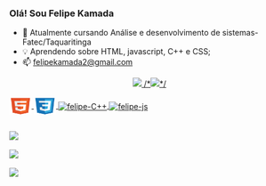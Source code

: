 ### Olá! Sou Felipe Kamada



- 📜 Atualmente cursando Análise e desenvolvimento de sistemas- Fatec/Taquaritinga
- 💡 Aprendendo sobre HTML, javascript, C++ e CSS;
- 📫 felipekamada2@gmail.com



<div align="center">
  <a href="https://github.com/Kamadarada">
  <img height="160em" src="https://github-readme-stats.vercel.app/api?username=Kamadarada&show_icons=true&theme=dark&include_all_commits=true&count_private=true"/>
   /*<img height="180em" src="https://github-readme-stats.vercel.app/api/top-langs/?username=Kamadarada&layout=compact&langs_count=7&theme=dark"/>*/
</div>
  
  <div style="display: inline_block"><br>
  
  
<img align="center" alt="felipe-HTML" height="30" width="40" src="https://raw.githubusercontent.com/devicons/devicon/master/icons/html5/html5-original.svg">
<img align="center" alt="felipe-CSS" height="30" width="40" src="https://raw.githubusercontent.com/devicons/devicon/master/icons/css3/css3-original.svg">
<img align="center" alt="felipe-C++" height="30" width="40" src="https://cdn.jsdelivr.net/gh/devicons/devicon/icons/cplusplus/cplusplus-original.svg">
<img align="center" alt="felipe-js" height="30" width="40" src="https://cdn.jsdelivr.net/gh/devicons/devicon/icons/javascript/javascript-original.svg">
               
               
</div>
  
  ##
  
<div> 

  <a href="https://www.instagram.com/felipe.kamada/" target="_blank"><img src="https://img.shields.io/badge/-Instagram-%23E4405F?style=for-the-badge&logo=instagram&logoColor=white" target="_blank"></a>
 
  
  <a href = "mailto:felipekamada2@gmail.com"><img src="https://img.shields.io/badge/-Gmail-%23333?style=for-the-badge&logo=gmail&logoColor=white" target="_blank"></a>
  
  <a href="************************" target="_blank"><img src="https://img.shields.io/badge/-LinkedIn-%230077B5?style=for-the-badge&logo=linkedin&logoColor=white" target="_blank"></a> 
 
 
 
</div>
  
  
  
  


